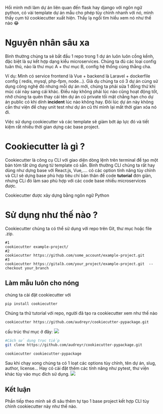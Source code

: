 Hồi mình mới làm dự án liên quan đến flask hay django với ngôn ngữ python, có vài template dự án mẫu cho phép tùy chỉnh nhanh với nó, mình thấy cụm từ cookiecutter xuất hiện. Thấy lạ ngồi tìm hiểu xem nó như thế nào :joy:

# Nguyên nhân sâu xa
Bình thường chúng ta sẽ bắt đầu 1 repo trong 1 dự án luôn luôn cồng kềnh, đặc biệt là sự kết hợp dạng kiểu microservices. Chúng ta đủ các loại config tuân thủ, nào là thư mục A + thư mục B, config hệ thống cùng thằng cha.

Ví dụ: Mình có service frontend là Vue + backend là Laravel + dockerfile config ( redis, mysql, php-fpm, node...). Giả dụ chúng ta có 3 dự án cùng sử dụng công nghệ đó nhưng mỗi dự án mới, chúng ta phải sửa 1 đống thứ khi múc cái này sang cái khác. Điều này không phải lúc nào cũng hoạt động tốt, nhỡ chúng ta quên thay cái tên dự án cũ private tối mật chẳng hạn cho dự án public có khi dính **incident** lúc nào không hay. Đôi lúc dự án này không cần thư viện để chạy unit test như dự án cũ thì mình lại mất thời gian xóa nó đi.

Việc sử dụng cookiecutter và các template sẽ giảm bớt áp lực đó và tiết kiệm rất nhiều thời gian dựng các base project.

# Cookiecutter là gì ?
Cookiecutter là công cụ CLI với giao diện dòng lệnh trên terminal để tạo một bản tóm tắt ứng dụng từ template có sẵn. Bình thường CLI chúng ta rất hay dùng như dựng base với React.js, Vue,.... có các option tính năng tùy chỉnh và CLI sẽ dựng base phù hợp tiêu chí bản thân để code **tutorial** đơn giản, nhưng CLi đó làm sao phù hợp với các code base nhiều microservices được.

Cookiecutter được xây dựng bằng ngôn ngữ Python

# Sử dụng như thế nào ?
Cookiecutter chúng ta có thể sử dụng với repo trên Git, thư mục hoặc file .zip. 

```
#1
cookiecutter example-project/ 
#2
cookiecutter https://github.com/some_account/example-project.git 
#3
cookiecutter https://gitalb.com/your_project/example-project.git  --checkout your_branch
```

## Làm mẫu luôn cho nóng
chúng ta cài đặt cookiecutter với
```sh
pip install cookiecutter
```
Chúng ta thử tutorial với repo, người đã tạo ra cookiecutter xem như thế nào
```
cookiecutter https://github.com/audreyr/cookiecutter-pypackage.git
```

cấu trúc thư mục ở đây:
![](https://images.viblo.asia/8598746a-89e8-4220-8d13-f4bc66ab2205.png)

```bash
#Cách sử dụng trực tiếp
git clone https://github.com/audreyr/cookiecutter-pypackage.git

cookiecutter cookiecutter-pypackage
```
Sau khi chạy xong chúng ta có 1 loạt các options tùy chỉnh, tên dự án, slug, author, license... Hay có cài đặt thêm các tính năng như pytest, thư viện khác tùy vào mục đích sử dụng.
![](https://images.viblo.asia/137aed6e-3e57-454e-8979-6bbe46a0ac95.png)

## Kết luận
Phần tiếp theo mình sẽ đi sâu thêm tự tạo 1 base project kết hợp CLI tùy chỉnh cookiecutter này như thế nào.